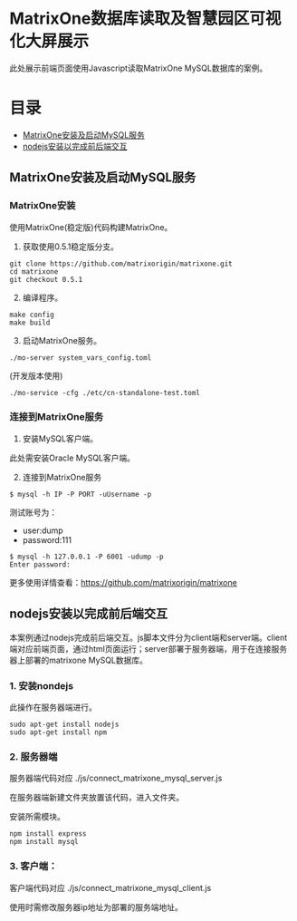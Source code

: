 # MatrixOne数据库读取及智慧园区可视化大屏展示

此处展示前端页面使用Javascript读取MatrixOne MySQL数据库的案例。

目录
========

* [MatrixOne安装及启动MySQL服务](#matrixone安装及启动mysql服务)
* [nodejs安装以完成前后端交互](#nodejs安装以完成前后端交互)

## MatrixOne安装及启动MySQL服务
### MatrixOne安装

使用MatrixOne(稳定版)代码构建MatrixOne。

1. 获取使用0.5.1稳定版分支。

```
git clone https://github.com/matrixorigin/matrixone.git
cd matrixone
git checkout 0.5.1
```

2. 编译程序。

```
make config
make build
```

3. 启动MatrixOne服务。

```
./mo-server system_vars_config.toml
```

(开发版本使用)
```
./mo-service -cfg ./etc/cn-standalone-test.toml
```

### 连接到MatrixOne服务

1. 安装MySQL客户端。

此处需安装Oracle MySQL客户端。

2. 连接到MatrixOne服务

```
$ mysql -h IP -P PORT -uUsername -p
```

测试账号为：

* user:dump
* password:111

```
$ mysql -h 127.0.0.1 -P 6001 -udump -p
Enter password:
```

更多使用详情查看：https://github.com/matrixorigin/matrixone

## nodejs安装以完成前后端交互

本案例通过nodejs完成前后端交互。js脚本文件分为client端和server端。client端对应前端页面，通过html页面运行；server部署于服务器端，用于在连接服务器上部署的matrixone MySQL数据库。

### 1. 安装nondejs

此操作在服务器端进行。

```
sudo apt-get install nodejs
sudo apt-get install npm
```

### 2. 服务器端

服务器端代码对应 ./js/connect_matrixone_mysql_server.js

在服务器端新建文件夹放置该代码，进入文件夹。

安装所需模块。

```
npm install express
npm install mysql
```

### 3. 客户端：

客户端代码对应 ./js/connect_matrixone_mysql_client.js

使用时需修改服务器ip地址为部署的服务端地址。